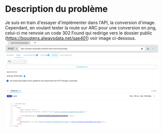 # Description du problème

Je suis en train d'essayer d'implémenter dans l'API, la conversion d'image. Cependant, en voulant tester la route sur ARC pour une conversion en png, celui-ci me renvoie un code 302 Found qui redirige vers le dossier public (https://boustens.alwaysdata.net/sae401) voir image ci-dessous.
<img src="pb.PNG">
